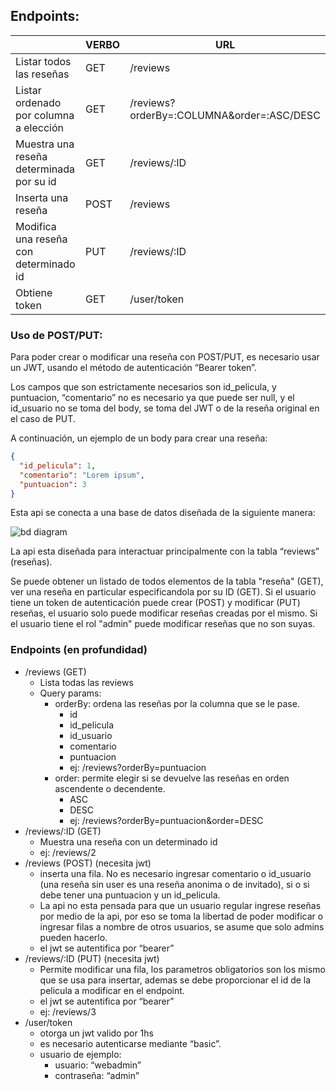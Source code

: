 ## Endpoints:

|  | VERBO | URL |
| --- | --- | --- |
| Listar todos las reseñas | GET | /reviews |
| Listar ordenado por columna a elección | GET | /reviews?orderBy=:COLUMNA&order=:ASC/DESC |
| Muestra una reseña determinada por su id | GET | /reviews/:ID |
| Inserta una reseña | POST | /reviews |
| Modifica una reseña con determinado id | PUT | /reviews/:ID |
| Obtiene token | GET | /user/token |

### Uso de POST/PUT:

Para poder crear o modificar una reseña con POST/PUT, es necesario usar un JWT, usando el método de autenticación “Bearer token”.

Los campos que son estrictamente necesarios son id_pelicula, y puntuacion, “comentario” no es necesario ya que puede ser null, y el id_usuario no se toma del body, se toma del JWT o de la reseña original en el caso de PUT.

A continuación, un ejemplo de un body para crear una reseña:
```json
{
  "id_pelicula": 1,
  "comentario": "Lorem ipsum",
  "puntuacion": 3
}
```

Esta api se conecta a una base de datos diseñada de la siguiente manera:

![bd diagram](https://github.com/user-attachments/assets/b472d60a-0581-492c-bd57-e73f7eaec68b)


La api esta diseñada para interactuar principalmente con la tabla “reviews” (reseñas).

Se puede obtener un listado de todos elementos de la tabla "reseña" (GET), ver una reseña en particular especificandola por su ID (GET).
Si el usuario tiene un token de autenticación puede crear (POST) y modificar (PUT) reseñas, el usuario solo puede modificar reseñas creadas por el mismo.
Si el usuario tiene el rol "admin" puede modificar reseñas que no son suyas.

### Endpoints (en profundidad)

- /reviews (GET)
    - Lista todas las reviews
    - Query params:
        - orderBy: ordena las reseñas por la columna que se le pase.
            - id
            - id_pelicula
            - id_usuario
            - comentario
            - puntuacion
            - ej: /reviews?orderBy=puntuacion
        - order: permite elegir si se devuelve las reseñas en orden ascendente o decendente.
            - ASC
            - DESC
            - ej: /reviews?orderBy=puntuacion&order=DESC
- /reviews/:ID (GET)
    - Muestra una reseña con un determinado id
    - ej: /reviews/2
- /reviews (POST) (necesita jwt)
    - inserta una fila. No es necesario ingresar comentario o id_usuario (una reseña sin user es una reseña anonima o de invitado), si o si debe tener una puntuacion y un id_pelicula.
    - La api no esta pensada para que un usuario regular ingrese reseñas por medio de la api, por eso se toma la libertad de poder modificar o ingresar filas a nombre de otros usuarios, se asume que solo admins pueden hacerlo.
    - el jwt se autentifica por “bearer”
- /reviews/:ID (PUT) (necesita jwt)
    - Permite modificar una fila, los parametros obligatorios son los mismo que se usa para insertar, ademas se debe proporcionar el id de la pelicula a modificar en el endpoint.
    - el jwt se autentifica por “bearer”
    - ej: /reviews/3
- /user/token
    - otorga un jwt valido por 1hs
    - es necesario autenticarse mediante “basic”.
    - usuario de ejemplo:
        - usuario: “webadmin”
        - contraseña: “admin”
